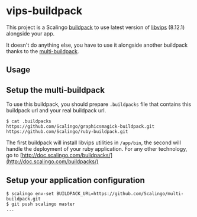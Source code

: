 vips-buildpack
=========================

This project is a Scalingo [buildpack](http://doc.scalingo.com/buildpacks) to
use latest version of [libvips](www.libvips.org) (8.12.1)
alongside your app.

It doesn't do anything else, you have to use it alongside another buildpack thanks to the [multi-buildpack](https://github.com/Scalingo/multi-buildpack).

Usage
-----

## Setup the multi-buildpack

To use this buildpack, you should prepare `.buildpacks` file that contains this buildpack url and your real buildpack url.

```
$ cat .buildpacks
https://github.com/Scalingo/graphicsmagick-buildpack.git
https://github.com/Scalingo/ruby-buildpack.git
```

The first buildpack will install libvips utilities in `/app/bin`, the
second will handle the deployment of your ruby application. For any other
technology, go to
[http://doc.scalingo.com/buildpacks/](http://doc.scalingo.com/buildpacks/)

## Setup your application configuration

```
$ scalingo env-set BUILDPACK_URL=https://github.com/Scalingo/multi-buildpack.git
$ git push scalingo master
...
```
